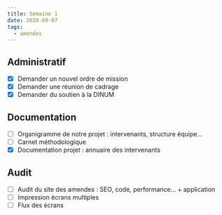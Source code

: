 ```yaml
---
title: Semaine 1
date: 2020-09-07
tags:
  - amendes
---
```


## Administratif

 - [x] Demander un nouvel ordre de mission
 - [x] Demander une réunion de cadrage
 - [x] Demander du soutien à la DINUM

## Documentation

  - [ ] Organigramme de notre projet : intervenants, structure équipe…
  - [ ] Carnet méthodologique
  - [x] Documentation projet : annuaire des intervenants

## Audit

  - [ ] Audit du site des amendes : SEO, code, performance… + application
  - [ ] Impression écrans multiples
  - [ ] Flux des écrans
